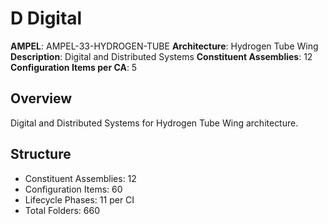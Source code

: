 # D Digital

**AMPEL**: AMPEL-33-HYDROGEN-TUBE
**Architecture**: Hydrogen Tube Wing
**Description**: Digital and Distributed Systems
**Constituent Assemblies**: 12
**Configuration Items per CA**: 5

## Overview
Digital and Distributed Systems for Hydrogen Tube Wing architecture.

## Structure
- Constituent Assemblies: 12
- Configuration Items: 60
- Lifecycle Phases: 11 per CI
- Total Folders: 660
